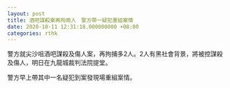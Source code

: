 ```yaml
---
layout: post
title: 酒吧謀殺案再拘兩人　警方帶一疑犯重組案情
date: 2020-10-11 12:31:18.000000000 +08:00
categories: rthk
---
```


警方就尖沙咀酒吧謀殺及傷人案，再拘捕多2人。2人有黑社會背景，將被控謀殺及傷人，明日在九龍城裁判法院提堂。

警方早上帶其中一名疑犯到案發現場重組案情。
